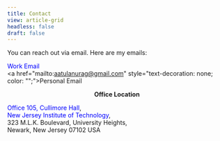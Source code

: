 ```yaml
---
title: Contact
view: article-grid
headless: false
draft: false
---
```


You can reach out via email. Here are my emails:<br />

<a href="mailto:aa2894@njit.edu" style="text-decoration: none; color: blue;">Work Email</a><br />
<a href="mailto:aatulanurag@gmail.com" style="text-decoration: none; color: "";">Personal Email</a>


<p align="center"><b>Office Location</b></p> 

<a href="https://maps.app.goo.gl/L7JAsXgcsmoz4rbj7" style="text-decoration: none; color: blue;">Office 105, Cullimore Hall</a>,<br />
<a href="https://archlib.njit.edu/cullimore-hall" style="text-decoration: none; color: blue;">New Jersey Institute of Technology</a>,<br />
323 M.L.K. Boulevard, University Heights,<br />
Newark, New Jersey 07102 USA



